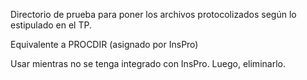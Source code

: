 Directorio de prueba para poner los archivos protocolizados según lo estipulado en el TP.

Equivalente a PROCDIR (asignado por InsPro)

Usar mientras no se tenga integrado con InsPro. Luego, eliminarlo.
